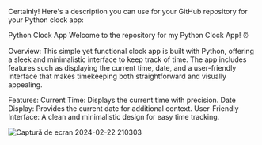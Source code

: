 
Certainly! Here's a description you can use for your GitHub repository for your Python clock app:

Python Clock App
Welcome to the repository for my Python Clock App! ⏰

Overview:
This simple yet functional clock app is built with Python, offering a sleek and minimalistic interface to keep track of time. The app includes features such as displaying the current time, date, and a user-friendly interface that makes timekeeping both straightforward and visually appealing.

Features:
Current Time: Displays the current time with precision.
Date Display: Provides the current date for additional context.
User-Friendly Interface: A clean and minimalistic design for easy time tracking.

![Captură de ecran 2024-02-22 210303](https://github.com/Fuziune/Clock-app/assets/126860723/8b9d86fa-be3f-4ffc-9ddf-8f382e5b0bda)
